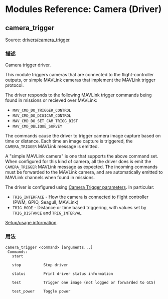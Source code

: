 # Modules Reference: Camera (Driver)

## camera_trigger

Source: [drivers/camera_trigger](https://github.com/PX4/PX4-Autopilot/tree/main/src/drivers/camera_trigger)

### 描述

Camera trigger driver.

This module triggers cameras that are connected to the flight-controller outputs,
or simple MAVLink cameras that implement the MAVLink trigger protocol.

The driver responds to the following MAVLink trigger commands being found in missions or recieved over MAVLink:

- `MAV_CMD_DO_TRIGGER_CONTROL`
- `MAV_CMD_DO_DIGICAM_CONTROL`
- `MAV_CMD_DO_SET_CAM_TRIGG_DIST`
- `MAV_CMD_OBLIQUE_SURVEY`

The commands cause the driver to trigger camera image capture based on time or distance.
Each time an image capture is triggered, the `CAMERA_TRIGGER` MAVLink message is emitted.

A "simple MAVLink camera" is one that supports the above command set.
When configured for this kind of camera, all the driver does is emit the `CAMERA_TRIGGER` MAVLink message as expected.
The incoming commands must be forwarded to the MAVLink camera, and are automatically emitted to MAVLink channels
when found in missions.

The driver is configured using [Camera Trigger parameters](../advanced_config/parameter_reference.md#camera-trigger).
In particular:

- `TRIG_INTERFACE` - How the camera is connected to flight controller (PWM, GPIO, Seagull, MAVLink)
- `TRIG_MODE` - Distance or time based triggering, with values set by `TRIG_DISTANCE` and `TRIG_INTERVAL`.

[Setup/usage information](../camera/index.md).

<a id="camera_trigger_usage"></a>

### 用法

```
camera_trigger <command> [arguments...]
 Commands:
   start

   stop          Stop driver

   status        Print driver status information

   test          Trigger one image (not logged or forwarded to GCS)

   test_power    Toggle power
```
